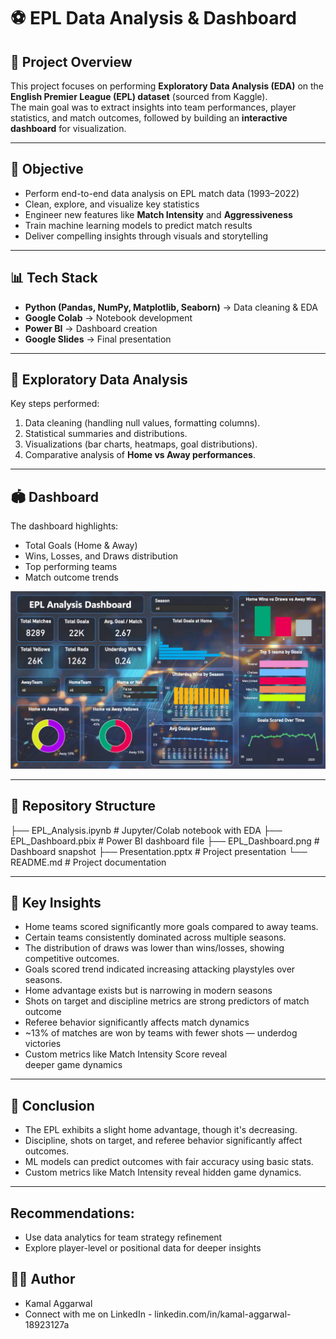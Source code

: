# ⚽ EPL Data Analysis & Dashboard

## 📌 Project Overview
This project focuses on performing **Exploratory Data Analysis (EDA)** on the **English Premier League (EPL) dataset** (sourced from Kaggle).  
The main goal was to extract insights into team performances, player statistics, and match outcomes, followed by building an **interactive dashboard** for visualization.

---

## 🎯 Objective
- Perform end-to-end data analysis on EPL match data (1993–2022)  
- Clean, explore, and visualize key statistics  
- Engineer new features like **Match Intensity** and **Aggressiveness**  
- Train machine learning models to predict match results  
- Deliver compelling insights through visuals and storytelling  

---

## 📊 Tech Stack
- **Python (Pandas, NumPy, Matplotlib, Seaborn)** → Data cleaning & EDA  
- **Google Colab** → Notebook development  
- **Power BI** → Dashboard creation  
- **Google Slides** → Final presentation  

---

## 🔎 Exploratory Data Analysis
Key steps performed:
1. Data cleaning (handling null values, formatting columns).  
2. Statistical summaries and distributions.  
3. Visualizations (bar charts, heatmaps, goal distributions).  
4. Comparative analysis of **Home vs Away performances**.  

---

## 🏟️ Dashboard
The dashboard highlights:
- Total Goals (Home & Away)  
- Wins, Losses, and Draws distribution  
- Top performing teams 
- Match outcome trends  

![Dashboard Preview](EPL_Analysis.png)

---

## 📂 Repository Structure
├── EPL_Analysis.ipynb # Jupyter/Colab notebook with EDA
├── EPL_Dashboard.pbix # Power BI dashboard file
├── EPL_Dashboard.png # Dashboard snapshot
├── Presentation.pptx # Project presentation
└── README.md # Project documentation


---

## 📌 Key Insights
- Home teams scored significantly more goals compared to away teams.  
- Certain teams consistently dominated across multiple seasons.  
- The distribution of draws was lower than wins/losses, showing competitive outcomes.  
- Goals scored trend indicated increasing attacking playstyles over seasons.
- Home advantage exists but is narrowing in modern seasons
- Shots on target and discipline metrics are strong predictors of match outcome
- Referee behavior significantly affects match dynamics
- ~13% of matches are won by teams with fewer shots — underdog victories
- Custom metrics like Match Intensity Score reveal deeper game dynamics  

---

## 🎯 Conclusion

- The EPL exhibits a slight home advantage, though it's decreasing.
- Discipline, shots on target, and referee behavior significantly affect outcomes.
- ML models can predict outcomes with fair accuracy using basic stats.
- Custom metrics like Match Intensity reveal hidden game dynamics.

---

## Recommendations:

- Use data analytics for team strategy refinement
- Explore player-level or positional data for deeper insights

## 👨‍💻 Author

- Kamal Aggarwal
- Connect with me on LinkedIn - linkedin.com/in/kamal-aggarwal-18923127a 
